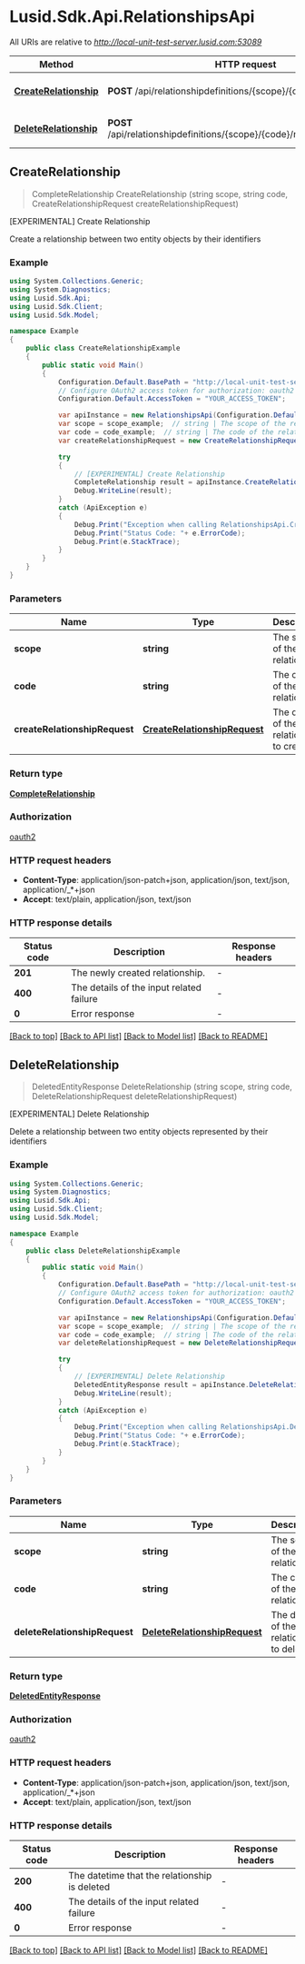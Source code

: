 # Lusid.Sdk.Api.RelationshipsApi

All URIs are relative to *http://local-unit-test-server.lusid.com:53089*

Method | HTTP request | Description
------------- | ------------- | -------------
[**CreateRelationship**](RelationshipsApi.md#createrelationship) | **POST** /api/relationshipdefinitions/{scope}/{code}/relationships | [EXPERIMENTAL] Create Relationship
[**DeleteRelationship**](RelationshipsApi.md#deleterelationship) | **POST** /api/relationshipdefinitions/{scope}/{code}/relationships/$delete | [EXPERIMENTAL] Delete Relationship



## CreateRelationship

> CompleteRelationship CreateRelationship (string scope, string code, CreateRelationshipRequest createRelationshipRequest)

[EXPERIMENTAL] Create Relationship

Create a relationship between two entity objects by their identifiers

### Example

```csharp
using System.Collections.Generic;
using System.Diagnostics;
using Lusid.Sdk.Api;
using Lusid.Sdk.Client;
using Lusid.Sdk.Model;

namespace Example
{
    public class CreateRelationshipExample
    {
        public static void Main()
        {
            Configuration.Default.BasePath = "http://local-unit-test-server.lusid.com:53089";
            // Configure OAuth2 access token for authorization: oauth2
            Configuration.Default.AccessToken = "YOUR_ACCESS_TOKEN";

            var apiInstance = new RelationshipsApi(Configuration.Default);
            var scope = scope_example;  // string | The scope of the relationship
            var code = code_example;  // string | The code of the relationship
            var createRelationshipRequest = new CreateRelationshipRequest(); // CreateRelationshipRequest | The details of the relationship to create.

            try
            {
                // [EXPERIMENTAL] Create Relationship
                CompleteRelationship result = apiInstance.CreateRelationship(scope, code, createRelationshipRequest);
                Debug.WriteLine(result);
            }
            catch (ApiException e)
            {
                Debug.Print("Exception when calling RelationshipsApi.CreateRelationship: " + e.Message );
                Debug.Print("Status Code: "+ e.ErrorCode);
                Debug.Print(e.StackTrace);
            }
        }
    }
}
```

### Parameters


Name | Type | Description  | Notes
------------- | ------------- | ------------- | -------------
 **scope** | **string**| The scope of the relationship | 
 **code** | **string**| The code of the relationship | 
 **createRelationshipRequest** | [**CreateRelationshipRequest**](CreateRelationshipRequest.md)| The details of the relationship to create. | 

### Return type

[**CompleteRelationship**](CompleteRelationship.md)

### Authorization

[oauth2](../README.md#oauth2)

### HTTP request headers

- **Content-Type**: application/json-patch+json, application/json, text/json, application/_*+json
- **Accept**: text/plain, application/json, text/json

### HTTP response details
| Status code | Description | Response headers |
|-------------|-------------|------------------|
| **201** | The newly created relationship. |  -  |
| **400** | The details of the input related failure |  -  |
| **0** | Error response |  -  |

[[Back to top]](#)
[[Back to API list]](../README.md#documentation-for-api-endpoints)
[[Back to Model list]](../README.md#documentation-for-models)
[[Back to README]](../README.md)


## DeleteRelationship

> DeletedEntityResponse DeleteRelationship (string scope, string code, DeleteRelationshipRequest deleteRelationshipRequest)

[EXPERIMENTAL] Delete Relationship

Delete a relationship between two entity objects represented by their identifiers

### Example

```csharp
using System.Collections.Generic;
using System.Diagnostics;
using Lusid.Sdk.Api;
using Lusid.Sdk.Client;
using Lusid.Sdk.Model;

namespace Example
{
    public class DeleteRelationshipExample
    {
        public static void Main()
        {
            Configuration.Default.BasePath = "http://local-unit-test-server.lusid.com:53089";
            // Configure OAuth2 access token for authorization: oauth2
            Configuration.Default.AccessToken = "YOUR_ACCESS_TOKEN";

            var apiInstance = new RelationshipsApi(Configuration.Default);
            var scope = scope_example;  // string | The scope of the relationship
            var code = code_example;  // string | The code of the relationship
            var deleteRelationshipRequest = new DeleteRelationshipRequest(); // DeleteRelationshipRequest | The details of the relationship to delete.

            try
            {
                // [EXPERIMENTAL] Delete Relationship
                DeletedEntityResponse result = apiInstance.DeleteRelationship(scope, code, deleteRelationshipRequest);
                Debug.WriteLine(result);
            }
            catch (ApiException e)
            {
                Debug.Print("Exception when calling RelationshipsApi.DeleteRelationship: " + e.Message );
                Debug.Print("Status Code: "+ e.ErrorCode);
                Debug.Print(e.StackTrace);
            }
        }
    }
}
```

### Parameters


Name | Type | Description  | Notes
------------- | ------------- | ------------- | -------------
 **scope** | **string**| The scope of the relationship | 
 **code** | **string**| The code of the relationship | 
 **deleteRelationshipRequest** | [**DeleteRelationshipRequest**](DeleteRelationshipRequest.md)| The details of the relationship to delete. | 

### Return type

[**DeletedEntityResponse**](DeletedEntityResponse.md)

### Authorization

[oauth2](../README.md#oauth2)

### HTTP request headers

- **Content-Type**: application/json-patch+json, application/json, text/json, application/_*+json
- **Accept**: text/plain, application/json, text/json

### HTTP response details
| Status code | Description | Response headers |
|-------------|-------------|------------------|
| **200** | The datetime that the relationship is deleted |  -  |
| **400** | The details of the input related failure |  -  |
| **0** | Error response |  -  |

[[Back to top]](#)
[[Back to API list]](../README.md#documentation-for-api-endpoints)
[[Back to Model list]](../README.md#documentation-for-models)
[[Back to README]](../README.md)

